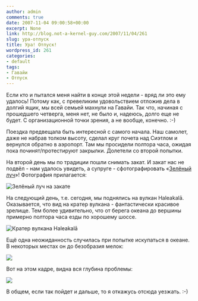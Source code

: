 ```yaml
---
author: admin
comments: true
date: 2007-11-04 09:00:58+00:00
excerpt: None
link: http://blog.not-a-kernel-guy.com/2007/11/04/261
slug: ура-отпуск
title: Ура! Отпуск!
wordpress_id: 261
categories:
- default
tags:
- Гавайи
- Отпуск
---
```


Если кто и пытался меня найти в конце этой недели - вряд ли это ему удалось! Потому как, с превеликим удовольствием отложив дела в долгий ящик, мы всей семьей махнули на Гавайи. Так что, начиная с прошедшего четверга, меня нет, не было и, надеюсь, долго еще не будет. С организационной точки зрения, а не вообще, конечно. :-)



  

Поездка предвещала быть интересной с самого начала. Наш самолет, даже не набрав толком высоту, сделал круг почета над Сиэтлом и вернулся обратно в аэропорт. Там мы просидели полтора часа, ожидая пока починят/протестируют закрылки. Долетели со второй попытки.

 

На второй день мы по традиции пошли снимать закат. И закат нас не подвёл - нам удалось увидеть, а супруге - сфотографировать «[Зелёный луч](http://ru.wikipedia.org/wiki/%D0%97%D0%B5%D0%BB%D1%91%D0%BD%D1%8B%D0%B9_%D0%BB%D1%83%D1%87)»! Фотография прилагается:

 

![Зелёный луч на закате](http://blog.not-a-kernel-guy.com/wp-content/uploads/2007/11/green_flash.jpg)

 

На следующий день, т.е. сегодня, мы поднялись на вулкан Haleakalā. Оказывается, что вид на кратер вулкана - фантастически красивое зрелище. Тем более удивительно, что от берега океана до вершины примерно полтора часа езды по хорошему шоссе.

 

![Кратер вулкана Haleakalā](http://blog.not-a-kernel-guy.com/wp-content/uploads/2007/11/haleakala_crater.jpg)

 

Ещё одна неожиданность случилась при попытке искупаться в океане. В некоторых местах он до безобразия мелок:

 

![](http://blog.not-a-kernel-guy.com/wp-content/uploads/2007/11/deep_blue_sea_1.jpg)

 

Вот на этом кадре, видна вся глубина проблемы:

 

![](http://blog.not-a-kernel-guy.com/wp-content/uploads/2007/11/deep_blue_sea_2.jpg)

 

В общем, если так пойдет и дальше, то я откажусь отсюда уезжать. :-)
